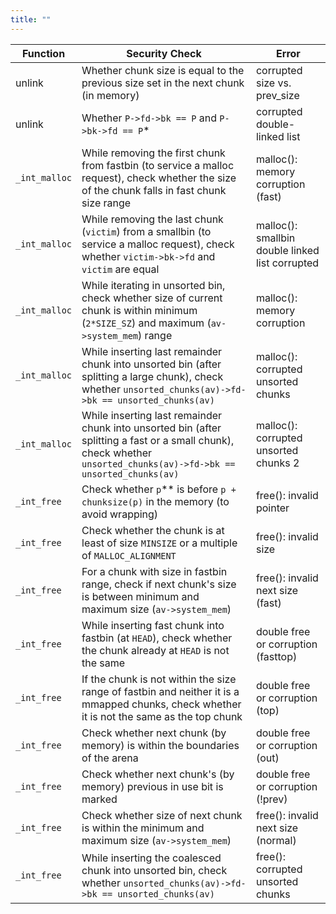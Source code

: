 ```yaml
---
title: ""
---
```


| Function    | Security Check                                                                                                                                | Error                              |
| ----------- | --------------------------------------------------------------------------------------------------------------------------------------------- | ---------------------------------- |
| unlink      | Whether chunk size is equal to the previous size set in the next chunk (in memory)                                                            | corrupted size vs. prev_size       |
| unlink      | Whether `P->fd->bk == P` and `P->bk->fd == P`*                                                                                                | corrupted double-linked list       |
| `_int_malloc` | While removing the first chunk from fastbin (to service a malloc request), check whether the size of the chunk falls in fast chunk size range | malloc(): memory corruption (fast) |
| `_int_malloc` | While removing the last chunk (`victim`) from a smallbin (to service a malloc request), check whether `victim->bk->fd` and `victim` are equal | malloc(): smallbin double linked list corrupted |
| `_int_malloc` | While iterating in unsorted bin, check whether size of current chunk is within minimum (`2*SIZE_SZ`) and maximum (`av->system_mem`) range | malloc(): memory corruption |
| `_int_malloc` | While inserting last remainder chunk into unsorted bin (after splitting a large chunk), check whether `unsorted_chunks(av)->fd->bk == unsorted_chunks(av)` | malloc(): corrupted unsorted chunks |
| `_int_malloc` | While inserting last remainder chunk into unsorted bin (after splitting a fast or a small chunk), check whether `unsorted_chunks(av)->fd->bk == unsorted_chunks(av)` | malloc(): corrupted unsorted chunks 2 |
| `_int_free` | Check whether `p`** is before `p + chunksize(p)` in the memory (to avoid wrapping) | free(): invalid pointer |
| `_int_free` | Check whether the chunk is at least of size `MINSIZE` or a multiple of `MALLOC_ALIGNMENT` | free(): invalid size |
| `_int_free` | For a chunk with size in fastbin range, check if next chunk's size is between minimum and maximum size (`av->system_mem`) | free(): invalid next size (fast) |
| `_int_free` | While inserting fast chunk into fastbin (at `HEAD`), check whether the chunk already at `HEAD` is not the same | double free or corruption (fasttop) |
| `_int_free` | If the chunk is not within the size range of fastbin and neither it is a mmapped chunks, check whether it is not the same as the top chunk | double free or corruption (top) | `_int_free` | While inserting fast chunk into fastbin (at `HEAD`), check whether size of the chunk at `HEAD` is same as the chunk to be inserted | invalid fastbin entry (free) |
| `_int_free` | Check whether next chunk (by memory) is within the boundaries of the arena | double free or corruption (out) |
| `_int_free` | Check whether next chunk's (by memory) previous in use bit is marked | double free or corruption (!prev) |
| `_int_free` | Check whether size of next chunk is within the minimum and maximum size (`av->system_mem`) | free(): invalid next size (normal) |
| `_int_free` | While inserting the coalesced chunk into unsorted bin, check whether `unsorted_chunks(av)->fd->bk == unsorted_chunks(av)` | free(): corrupted unsorted chunks |

